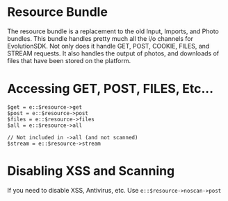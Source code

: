 Resource Bundle
===============
The resource bundle is a replacement to the old Input, Imports, and Photo bundles. This bundle handles pretty much all the i/o channels for EvolutionSDK. Not only does it handle GET, POST, COOKIE, FILES, and STREAM requests. It also handles the output of photos, and downloads of files that have been stored on the platform.

Accessing GET, POST, FILES, Etc...
==================================

	$get = e::$resource->get
	$post = e::$resource->post
	$files = e::$resource->files
	$all = e::$resource->all

	// Not included in ->all (and not scanned)
	$stream = e::$resource->stream

Disabling XSS and Scanning
==========================
If you need to disable XSS, Antivirus, etc. Use `e::$resource->noscan->post`